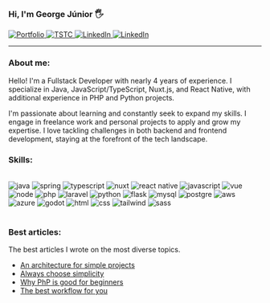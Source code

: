 ### Hi, I'm George Júnior 🖐️

<div>
    <a href="https://portfolio-georgejrdev.vercel.app/" target="_blank">
        <img src="https://img.shields.io/badge/Portfolio-0DBD8B?style=for-the-badge&logo=About.me&logoColor=white" alt="Portfolio">
    </a>
    <a href="https://official-tstc.github.io/web" target="_blank">
        <img src="https://img.shields.io/badge/TSTC-FFAAAA?style=for-the-badge&logo=About.me&logoColor=black" alt="TSTC">
    </a>
    <a href="https://portfolio-georgejrdev.vercel.app/blog" target="_blank">
        <img src="https://img.shields.io/badge/Blog-FF2222?style=for-the-badge&logo=blogger&logoColor=white" alt="LinkedIn">
    </a>
    <a href="https://www.linkedin.com/in/george-j%C3%BAnior-b26776268" target="_blank">
        <img src="https://img.shields.io/badge/LinkedIn-0077B5?style=for-the-badge&logo=linkedin&logoColor=white" alt="LinkedIn">
    </a>
</div>

<hr>

### About me:

Hello! I'm a Fullstack Developer with nearly 4 years of experience. I specialize in Java, JavaScript/TypeScript, Nuxt.js, and React Native, with additional experience in PHP and Python projects.

I'm passionate about learning and constantly seek to expand my skills. I engage in freelance work and personal projects to apply and grow my expertise. I love tackling challenges in both backend and frontend development, staying at the forefront of the tech landscape.

### Skills:

<div style="display: inline_block"><br/> 
    <img margin="5" alt="java" src="https://img.shields.io/badge/Java-ED8B00?style=for-the-badge&logo=openjdk&logoColor=white"/>
    <img margin="5" alt="spring" src="https://img.shields.io/badge/Spring-6DB33F?style=for-the-badge&logo=spring&logoColor=white"/>
    <img margin="5" alt="typescript" src="https://img.shields.io/badge/TypeScript-007ACC?style=for-the-badge&logo=typescript&logoColor=white"/>
    <img margin="5" alt="nuxt" src="https://img.shields.io/badge/Nuxt-002E3B?style=for-the-badge&logo=nuxtdotjs&logoColor=#00DC82"/>
    <img margin="5" alt="react native" src="https://img.shields.io/badge/React_Native-20232A?style=for-the-badge&logo=react&logoColor=61DAFB"/>
    <img margin="5" alt="javascript" src="https://img.shields.io/badge/JavaScript-F7DF1E?style=for-the-badge&logo=javascript&logoColor=black"/>
    <img margin="5" alt="vue" src="https://img.shields.io/badge/Vue.js-35495E?style=for-the-badge&logo=vue.js&logoColor=4FC08D"/>
    <img margin="5" alt="node" src="https://img.shields.io/badge/Node.js-43853D?style=for-the-badge&logo=node.js&logoColor=white"/>
    <img margin="5" alt="php" src="https://img.shields.io/badge/PHP-777BB4?style=for-the-badge&logo=php&logoColor=white"/>
    <img margin="5" alt="laravel" src="https://img.shields.io/badge/Laravel-FF2D20?style=for-the-badge&logo=laravel&logoColor=white"/>
    <img margin="5" alt="python" src="https://img.shields.io/badge/Python-14354C?style=for-the-badge&logo=python&logoColor=white"/>
    <img margin="5" alt="flask" src="https://img.shields.io/badge/Flask-000000?style=for-the-badge&logo=flask&logoColor=white"/>
    <img margin="5" alt="mysql" src="https://img.shields.io/badge/MySQL-0000A0?style=for-the-badge&logo=mysql&logoColor=white"/>
    <img margin="5" alt="postgre" src="https://img.shields.io/badge/PostgreSQL-316192?style=for-the-badge&logo=postgresql&logoColor=white"/>
    <img margin="5" alt="aws" src="https://img.shields.io/badge/Amazon_AWS-232F3E?style=for-the-badge&logo=amazon-aws&logoColor=white"/>
    <img margin="5" alt="azure" src="https://img.shields.io/badge/Microsoft_Azure-0089D6?style=for-the-badge&logo=microsoft-azure&logoColor=white"/>
    <img margin="5" alt="godot" src="https://img.shields.io/badge/GODOT-%23F5F5F5.svg?style=for-the-badge&logo=godot-engine"/>
    <img margin="5" alt="html" src="https://img.shields.io/badge/html5-%23E34F26.svg?style=for-the-badge&logo=html5&logoColor=white"/>
    <img margin="5" alt="css" src="https://img.shields.io/badge/css3-%231572B6.svg?style=for-the-badge&logo=css3&logoColor=white"/>
    <img margin="5" alt="tailwind" src="https://img.shields.io/badge/tailwindcss-%2338B2AC.svg?style=for-the-badge&logo=tailwind-css&logoColor=white"/>
    <img margin="5" alt="sass" src="https://img.shields.io/badge/Sass-CC6699?style=for-the-badge&logo=sass&logoColor=white" />

</div>

<br>

### Best articles:

The best articles I wrote on the most diverse topics.

- [An architecture for simple projects](https://portfolio-georgejrdev.vercel.app/post/1)
- [Always choose simplicity](https://portfolio-georgejrdev.vercel.app/post/2)
- [Why PhP is good for beginners](https://portfolio-georgejrdev.vercel.app/post/0)
- [The best workflow for you](https://portfolio-georgejrdev.vercel.app/post/4)